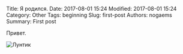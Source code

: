 Title: Я родился.
Date: 2017-08-01 15:24
Modified: 2017-08-01 15:24
Category: Other
Tags: beginning
Slug: first-post
Authors: nogaems
Summary: First post

Привет.

![Лунтик]({filename}/media/luntik.jpg)

